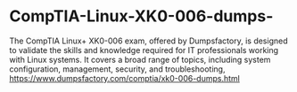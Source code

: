 # CompTIA-Linux-XK0-006-dumps-
The CompTIA Linux+ XK0-006 exam, offered by Dumpsfactory, is designed to validate the skills and knowledge required for IT professionals working with Linux systems. It covers a broad range of topics, including system configuration, management, security, and troubleshooting, https://www.dumpsfactory.com/comptia/xk0-006-dumps.html
